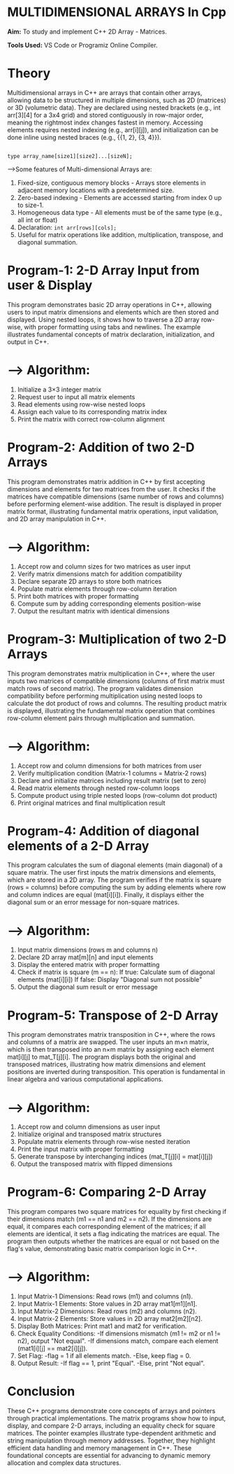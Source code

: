 # MULTIDIMENSIONAL ARRAYS In Cpp

 **Aim:** To study and implement C++ 2D Array - Matrices.

**Tools Used:** VS Code or Programiz Online Compiler.

# Theory

Multidimensional arrays in C++ are arrays that contain other arrays, allowing data to be structured in multiple dimensions, such as 2D (matrices) or 3D (volumetric data). They are declared using nested brackets (e.g., int arr[3][4] for a 3x4 grid) and stored contiguously in row-major order, meaning the rightmost index changes fastest in memory. Accessing elements requires nested indexing (e.g., arr[i][j]), and initialization can be done inline using nested braces (e.g., {{1, 2}, {3, 4}}).

```

type array_name[size1][size2]...[sizeN];

```
-->Some features of Multi-dimensional Arrays are:
1. Fixed-size, contiguous memory blocks - Arrays store elements in adjacent memory locations with a predetermined size.
2. Zero-based indexing - Elements are accessed starting from index 0 up to size-1.
3. Homogeneous data type - All elements must be of the same type (e.g., all int or float)
4. Declaration: `int arr[rows][cols];`
5. Useful for matrix operations like addition, multiplication, transpose, and diagonal summation.

# Program-1: 2-D Array Input from user & Display

This program demonstrates basic 2D array operations in C++, allowing users to input matrix dimensions and elements which are then stored and displayed. Using nested loops, it shows how to traverse a 2D array row-wise, with proper formatting using tabs and newlines. The example illustrates fundamental concepts of matrix declaration, initialization, and output in C++.

# --> Algorithm:

1. Initialize a 3×3 integer matrix
2. Request user to input all matrix elements
3. Read elements using row-wise nested loops
4. Assign each value to its corresponding matrix index
5. Print the matrix with correct row-column alignment

# Program-2: Addition of two 2-D Arrays

This program demonstrates matrix addition in C++ by first accepting dimensions and elements for two matrices from the user. It checks if the matrices have compatible dimensions (same number of rows and columns) before performing element-wise addition. The result is displayed in proper matrix format, illustrating fundamental matrix operations, input validation, and 2D array manipulation in C++.

# --> Algorithm:

1. Accept row and column sizes for two matrices as user input
2. Verify matrix dimensions match for addition compatibility
3. Declare separate 2D arrays to store both matrices
4. Populate matrix elements through row-column iteration
5. Print both matrices with proper formatting
6. Compute sum by adding corresponding elements position-wise
7. Output the resultant matrix with identical dimensions

# Program-3: Multiplication of two 2-D Arrays

This program demonstrates matrix multiplication in C++, where the user inputs two matrices of compatible dimensions (columns of first matrix must match rows of second matrix). The program validates dimension compatibility before performing multiplication using nested loops to calculate the dot product of rows and columns. The resulting product matrix is displayed, illustrating the fundamental matrix operation that combines row-column element pairs through multiplication and summation.

# --> Algorithm:

1. Accept row and column dimensions for both matrices from user
2. Verify multiplication condition (Matrix-1 columns = Matrix-2 rows)
3. Declare and initialize matrices including result matrix (set to zero)
4. Read matrix elements through nested row-column loops
5. Compute product using triple nested loops (row-column dot product)
6. Print original matrices and final multiplication result

# Program-4: Addition of diagonal elements of a 2-D Array

This program calculates the sum of diagonal elements (main diagonal) of a square matrix. The user first inputs the matrix dimensions and elements, which are stored in a 2D array. The program verifies if the matrix is square (rows = columns) before computing the sum by adding elements where row and column indices are equal (mat[i][i]). Finally, it displays either the diagonal sum or an error message for non-square matrices.

# --> Algorithm:

1. Input matrix dimensions (rows m and columns n)
2. Declare 2D array mat[m][n] and input elements
3. Display the entered matrix with proper formatting
4. Check if matrix is square (m == n):
  If true: Calculate sum of diagonal elements (mat[i][i])
  If false: Display "Diagonal sum not possible"
5. Output the diagonal sum result or error message

# Program-5: Transpose of 2-D Array

This program demonstrates matrix transposition in C++, where the rows and columns of a matrix are swapped. The user inputs an m×n matrix, which is then transposed into an n×m matrix by assigning each element mat[i][j] to mat_T[j][i]. The program displays both the original and transposed matrices, illustrating how matrix dimensions and element positions are inverted during transposition. This operation is fundamental in linear algebra and various computational applications.

# --> Algorithm:

1. Accept row and column dimensions as user input
2. Initialize original and transposed matrix structures
3. Populate matrix elements through row-wise nested iteration
4. Print the input matrix with proper formatting
5. Generate transpose by interchanging indices (mat_T[j][i] = mat[i][j])
6. Output the transposed matrix with flipped dimensions

# Program-6: Comparing 2-D Array

This program compares two square matrices for equality by first checking if their dimensions match (m1 == n1 and m2 == n2). If the dimensions are equal, it compares each corresponding element of the matrices; if all elements are identical, it sets a flag indicating the matrices are equal. The program then outputs whether the matrices are equal or not based on the flag's value, demonstrating basic matrix comparison logic in C++.

# --> Algorithm:

1. Input Matrix-1 Dimensions: Read rows (m1) and columns (n1).
2. Input Matrix-1 Elements: Store values in 2D array mat1[m1][n1].
3. Input Matrix-2 Dimensions: Read rows (m2) and columns (n2).
4. Input Matrix-2 Elements: Store values in 2D array mat2[m2][n2].
5. Display Both Matrices: Print mat1 and mat2 for verification.
6. Check Equality Conditions:
  -If dimensions mismatch (m1 != m2 or n1 != n2), output "Not equal".
  -If dimensions match, compare each element (mat1[i][j] == mat2[i][j]).
7. Set Flag:
  -flag = 1 if all elements match.
  -Else, keep flag = 0.
8. Output Result:
  -If flag == 1, print "Equal".
  -Else, print "Not equal".

# Conclusion

These C++ programs demonstrate core concepts of arrays and pointers through practical implementations. The matrix programs show how to input, display, and compare 2-D arrays, including an equality check for square matrices. The pointer examples illustrate type-dependent arithmetic and string manipulation through memory addresses. Together, they highlight efficient data handling and memory management in C++. These foundational concepts are essential for advancing to dynamic memory allocation and complex data structures.

